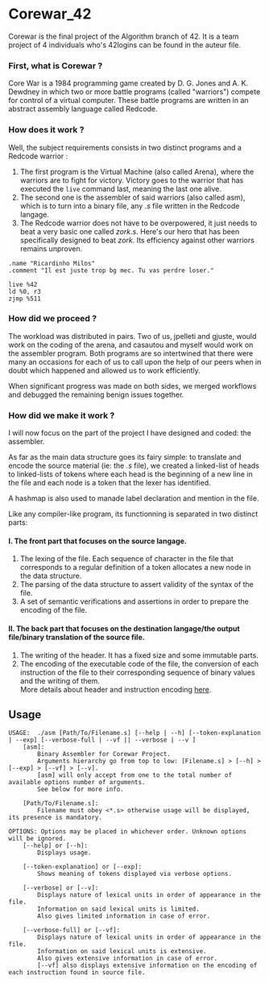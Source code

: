 # Corewar_42

Corewar is the final project of the Algorithm branch of 42. It is a team project of 4 individuals who's 42logins can be found in the auteur file.

### First, what is Corewar ?

Core War is a 1984 programming game created by D. G. Jones and A. K. Dewdney in which two or more battle programs (called "warriors") compete for control of a virtual computer. These battle programs are written in an abstract assembly language called Redcode.

### How does it work ?

Well, the subject requirements consists in two distinct programs and a Redcode warrior :

1. The first program is the Virtual Machine (also called Arena), where the warriors are to fight for victory. Victory goes to the warrior that has executed the `live` command last, meaning the last one alive.
2. The second one is the assembler of said warriors (also called asm), which is to turn into a binary file, any *.s* file written in the Redcode langage.
3. The Redcode warrior does not have to be overpowered, it just needs to beat a very basic one called *zork.s*. Here's our hero that has been specifically designed to beat *zork*. Its efficiency against other warriors remains unproven.

```Redcode
.name "Ricardinho Milos"
.comment "Il est juste trop bg mec. Tu vas perdre loser."

live %42
ld %0, r3
zjmp %511
```

### How did we proceed ?

The workload was distributed in pairs. Two of us, jpelleti and gjuste, would work on the coding of the arena, and casautou and myself would work on the assembler program. Both programs are so intertwined that there were many an occasions for each of us to call upon the help of our peers when in doubt which happened and allowed us to work efficiently.

When significant progress was made on both sides, we merged workflows and debugged the remaining benign issues together.

### How did we make it work ?

I will now focus on the part of the project I have designed and coded: the assembler.

As far as the main data structure goes its fairy simple: to translate and encode the source material (ie: the *.s* file), we created a linked-list of heads to linked-lists of tokens where each head is the beginning of a new line in the file and each node is a token that the lexer has identified.

A hashmap is also used to manade label declaration and mention in the file.

Like any compiler-like program, its functionning is separated in two distinct parts:
#### I. The front part that focuses on the source langage.
1. The lexing of the file. Each sequence of character in the file that corresponds to a regular definition of a token allocates a new node in the data structure.
2. The parsing of the data structure to assert validity of the syntax of the file.
3. A set of semantic verifications and assertions in order to prepare the encoding of the file. 

#### II. The back part that focuses on the destination langage/the output file/binary translation of the source file.
1. The writing of the header. It has a fixed size and some immutable parts. 
2. The encoding of the executable code of the file, the conversion of each instruction of the file to their corresponding sequence of binary values and the writing of them. <br> More details about header and instruction encoding [here](https://github.com/VBrazhnik/Corewar/wiki/%D0%98%D0%B7-%D0%B0%D1%81%D1%81%D0%B5%D0%BC%D0%B1%D0%BB%D0%B5%D1%80%D0%B0-%D0%B2-%D0%B1%D0%B0%D0%B9%D1%82-%D0%BA%D0%BE%D0%B4).

## Usage

```
USAGE:	./asm [Path/To/Filename.s] [--help | --h] [--token-explanation | --exp] [--verbose-full | --vf || --verbose | --v ]
	[asm]:
		Binary Assembler for Corewar Project.
		Arguments hierarchy go from top to low: [Filename.s] > [--h] > [--exp] > [--vf] > [--v].
		[asm] will only accept from one to the total number of available options number of arguments.
		See below for more info.

	[Path/To/Filename.s]:
		Filename must obey <*.s> otherwise usage will be displayed, its presence is mandatory.

OPTIONS: Options may be placed in whichever order. Unknown options will be ignored.
	[--help] or [--h]:
		Displays usage.

	[--token-explanation] or [--exp]:
		Shows meaning of tokens displayed via verbose options.

	[--verbose] or [--v]:
		Displays nature of lexical units in order of appearance in the file.
		Information on said lexical units is limited.
		Also gives limited information in case of error.

	[--verbose-full] or [--vf]:
		Displays nature of lexical units in order of appearance in the file.
		Information on said lexical units is extensive.
		Also gives extensive information in case of error.
		[--vf] also displays extensive information on the encoding of each instruction found in source file.
```
